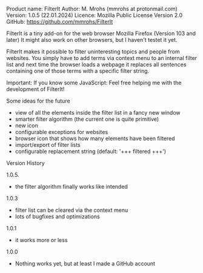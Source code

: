 Product name: FilterIt 
Author: M. Mrohs (mmrohs at protonmail.com)
Version: 1.0.5 (22.01.2024)
Licence: Mozilla Public License Version 2.0
GitHub: https://github.com/mmrohs/FilterIt


FilterIt is a tiny add-on for the web browser Mozilla Firefox (Version 103 and later)
It might also work on other browsers, but I haven't testet it yet.

FilterIt makes it possible to filter uninteresting topics and people from websites.
You simply have to add terms via context menu to an internal filter list and next time the browser loads a webpage it replaces all sentences containing one of those terms with a specific filter string.

Important:
If you know some JavaScript: 
Feel free helping me with the development of FilterIt!


Some ideas for the future
- view of all the elements inside the filter list in a fancy new window
- smarter filter algorithm (the current one is quite primitive)
- new icon
- configurable exceptions for websites
- browser icon that shows how many elements have been filtered
- import/export of filter lists
- configurable replacement string (default: '+++ filtered +++') 


Version History

1.0.5.
- the filter algorithm finally works like intended

1.0.3
- filter list can be cleared via the context menu
- lots of bugfixes and optimizations

1.0.1
- it works more or less

1.0.0
- Nothing works yet, but at least I made a GitHub account

